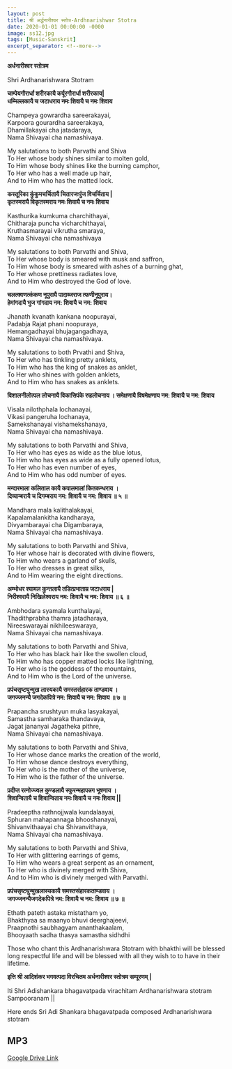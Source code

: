 ```yaml
---
layout: post
title: श्री अर्द्धनारीश्वर स्तोत्र-Ardhnarishwar Stotra
date: 2020-01-01 00:00:00 -0000
image: ss12.jpg
tags: [Music-Sanskrit]
excerpt_separator: <!--more-->
---
```

<!--more-->
**अर्धनारीश्वर स्तोत्रम**

Shri Ardhanarishwara Stotram

**चाम्पेयगौरार्धा शरीरकायै कर्पूरगौरार्धा शरीरकाय|**  
**धम्मिल्लकायै  च जटाधराय नमः  शिवायै  च नमः शिवाय**

Champeya gowrardha sareerakayai,  
Karpoora gourardha sareerakaya,  
Dhamillakayai cha jatadaraya,  
Nama Shivayai cha namashivaya.

My salutations to both Parvathi and Shiva  
To Her whose body shines similar to molten gold,  
To Him whose body shines like the burning camphor,  
To Her who has a well made up hair,  
And to Him who has the matted lock.

**कस्तूरिका कुंकुमचर्चितायै चितारजःपुंज विचर्चिताय  |  
कृतस्मरायै विकृतस्मराय नमः शिवायै च नमः शिवाय**

Kasthurika kumkuma charchithayai,  
Chitharaja puncha vicharchithayai,  
Kruthasmarayai vikrutha smaraya,  
Nama Shivayai cha namashivaya

My salutations to both Parvathi and Shiva,  
To Her whose body is smeared with musk and saffron,  
To Him whose body is smeared with ashes of a burning ghat,  
To Her whose prettiness radiates love,  
And to Him who destroyed the God of love.

**चलत्क्वणत्कंकण नूपुरायै पादाब्जराज त्फणीनूपुराय।  
हेमांगदायै भुज गांगदाय नम: शिवायै च नम: शिवाय**

Jhanath kvanath kankana noopurayai,  
Padabja Rajat phani noopuraya,  
Hemangadhayai bhujagangadhaya,  
Nama Shivayai cha namashivaya.  
  
My salutations to both Prvathi and Shiva,  
To Her who has tinkling pretty anklets,  
To Him who has the king of snakes as anklet,  
To Her who shines with golden anklets,  
And to Him who has snakes as anklets.

**विशालनीलोत्पल लोचनायै विकासिपंके रुहलोचनाय ।
समेक्षणायै विषमेक्षणाय नम: शिवायै च नम: शिवाय**

Visala nilothphala lochanayai,  
Vikasi pangeruha lochanaya,  
Samekshanayai vishamekshanaya,  
Nama Shivayai cha namashivaya.  
  
My salutations to both Parvathi and Shiva,  
To Her who has eyes as wide as the blue lotus,  
To Him who has eyes as wide as a fully opened lotus,  
To Her who has even number of eyes,  
And to Him who has odd number of eyes.

**मन्दारमाला कलिताल कायै कपालमालां कितकन्धराय ।  
दिव्याम्बरायै च दिगम्बराय नम: शिवायै च नम: शिवाय ॥ ५ ॥**

Mandhara mala kalithalakayai,  
Kapalamalankitha kandharaya,  
Divyambarayai cha Digambaraya,  
Nama Shivayai cha namashivaya.  
  
My salutations to both Parvathi and Shiva,  
To Her whose hair is decorated with divine flowers,  
To Him who wears a garland of skulls,  
To Her who dresses in great silks,  
And to Him wearing the eight directions.

**अम्भोधर श्यामल कुन्तलायै तडित्प्रभाताम्र जटाधराय |  
निरीश्वरायै निखिलेश्वराय नम: शिवायै च नम: शिवाय ॥ ६ ॥**

Ambhodara syamala kunthalayai,  
Thadithprabha thamra jatadharaya,  
Nireeswarayai nikhileeswaraya,  
Nama Shivayai cha namashivaya.  
  
My salutations to both Parvathi and Shiva,  
To Her who has black hair like the swollen cloud,  
To Him who has copper matted locks like lightning,  
To Her who is the goddess of the mountains,  
And to Him who is the Lord of the universe.

**प्रपंचसृष्ट्युन्मुख लास्यकायै समस्तसंहारक ताण्डवाय ।  
जगज्जनन्यै जगदेकपित्रे नम: शिवायै च नम: शिवाय ॥ ७ ॥**

Prapancha srushtyun muka lasyakayai,  
Samastha samharaka thandavaya,  
Jagat jananyai Jagatheka pithre,  
Nama Shivayai cha namashivaya.  

My salutations to both Parvathi and Shiva,  
To Her whose dance marks the creation of the world,  
To Him whose dance destroys everything,  
To Her who is the mother of the universe,  
To Him who is the father of the universe.

**प्रदीप्त रत्नोज्ज्वल कुण्डलायै स्फुरन्महापन्नग भूषणाय ।**  
**शिवान्वितायै च शिवान्विताय नमः शिवायै च नमः शिवाय ||**

Pradeeptha rathnojjwala kundalaayai,  
Sphuran mahapannaga bhooshanayai,  
Shivanvithaayai cha Shivanvithaya,  
Nama Shivayai cha namashivaya.  
  
My salutations to both Parvathi and Shiva,  
To Her with glittering earrings of gems,  
To Him who wears a great serpent as an ornament,  
To Her who is divinely merged with Shiva,  
And to Him who is divinely merged with Parvathi.

**प्रपंचसृष्ट्युन्मुखलास्यकायै समस्तसंहारकताण्डवाय ।  
जगज्जनन्यैजगदेकपित्रे नम: शिवायै च नम: शिवाय ॥ ७ ॥**

Ethath pateth astaka mistatham yo,  
Bhakthyaa sa maanyo bhuvi deerghajeevi,  
Praapnothi saubhagyam ananthakaalam,  
Bhooyaath sadha thasya samastha sidhdhi  
  
Those who chant this Ardhanarishwara Stotram with bhakthi will be blessed long respectful life and will be blessed with all they wish to to have in their lifetime.

**इत्ति श्री आदिशंकर भगवत्पदा विरचितम अर्धनारीश्वर स्तोत्रम सम्पूरणम् |**

Iti Shri Adishankara bhagavatpada virachitam Ardhanarishwara stotram Sampooranam ||

Here ends Sri Adi Shankara bhagavatpada composed Ardhanarishwara stotram 

## MP3

[Google Drive Link][Google Drive Link]

[Google Drive Link]: https://drive.google.com/open?id=1sxsFGW9i3dFYMwT1ij3SMv-1k7VxvREk
